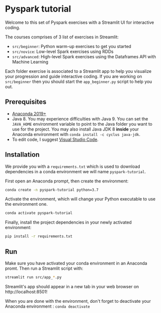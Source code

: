 # Pyspark tutorial

Welcome to this set of Pyspark exercises with a Streamlit UI for interactive coding.

The courses comprises of 3 list of exercises in Streamlit:

- `src/beginner`: Python warm-up exercises to get you started
- `src/novice`: Low-level Spark exercises using RDDs
- `src/advanced`: High-level Spark exercises using the Dataframes API with Machine Learning

Each folder exercise is associated to a Streamlit app to help you visualize your progression and guide interactive coding. If you are working on `src/beginner` then you should start the `app_beginner.py` script to help you out.

## Prerequisites

- [Anaconda 2019+](https://www.anaconda.com/download/)
- Java 8. You may experience difficulties with Java 9. You can set the `JAVA_HOME` environment variable to point to the Java folder you want to use for the project. You may also install Java JDK 8 **inside** your Anaconda environment with `conda install -c cyclus java-jdk`.
- To edit code, I suggest [Visual Studio Code](https://code.visualstudio.com/).

## Installation

We provide you with a `requirements.txt` which is used to download dependencies in a conda environment we will name `pyspark-tutorial`.

First open an Anaconda prompt, then create the environment:

```sh
conda create -n pyspark-tutorial python=3.7
```

Activate the environment, which will change your Python executable to use the environment one.

```sh
conda activate pyspark-tutorial
```

Finally, install the project dependencies in your newly activated environment:

```sh
pip install -r requirements.txt
```

## Run

Make sure you have activated your conda environment in an Anaconda promt. Then run a Streamlit script with:

```sh
streamlit run src/app_*.py
```

Streamlit's app should appear in a new tab in your web browser on http://localhost:8501!

When you are done with the environment, don't forget to deactivate your Anaconda environment : `conda deactivate`
